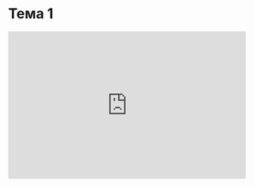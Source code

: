 # Тема 1

<iframe src="https://docs.google.com/presentation/d/e/2PACX-1vSPHFBE7mpO8n4pt96eSg-yJhbtmgzsAMKP0rtVFgJ8eZuq0elX4P09vR8S7Uk5GgB21g54v84E2eJM/embed?start=false&loop=false&delayms=3000" frameborder="0" width="480" height="299" onload="this.style.height=(this.contentWindow.document.body.scrollHeight+20)+'px';" allowfullscreen="true" mozallowfullscreen="true" webkitallowfullscreen="true"></iframe>